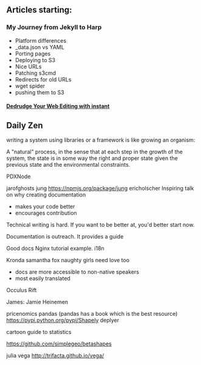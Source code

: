 ## Articles starting:

### My Journey from Jekyll to Harp

 - Platform differences
  - \_data.json vs YAML
 - Porting pages
 - Deploying to S3
  - Nice URLs
  - Patching s3cmd
  - Redirects for old URLs
   - wget spider
   - pushing them to S3

#### [Dedrudge Your Web Editing with instant](/dedrudge-your-web-editing-with-instant/)

## Daily Zen

writing a system using libraries or a framework is like growing an organism: 

A "natural" process, in the sense that at each step in the growth of the system, the state is in some way the right and proper state given the previous state and the environmental constraints.



PDXNode

jarofghosts jung https://npmjs.org/package/jung
ericholscher Inspiring talk on why creating documentation

 - makes your code better
 - encourages contribution

Technical writing is hard. If you want to be better at, you'd better start now.

Documentation is outreach. It provides a guide

Good docs
Nginx tutorial example.
i18n

Kronda samantha fox naughty girls need love too

 - docs are more accessible to non-native speakers
 - most easily translated

Occulus Rift

James: Jamie Heinemen

pricenomics
pandas (pandas has a book which is the best resource)
https://pypi.python.org/pypi/Shapely
deplyer

cartoon guide to statistics

https://github.com/simplegeo/betashapes

julia
vega http://trifacta.github.io/vega/